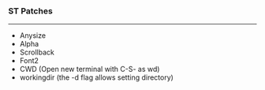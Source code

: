 ### ST Patches
---
- Anysize
- Alpha
- Scrollback
- Font2
- CWD (Open new terminal with C-S-<Return> as wd)
- workingdir (the -d flag allows setting directory)
